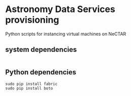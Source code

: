 # Astronomy Data Services provisioning
Python scripts for instancing virtual machines on NeCTAR

## system dependencies
```

```
## Python dependencies
```
sudo pip install fabric
sudo pip install boto
```
